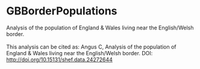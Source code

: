 # GBBorderPopulations
Analysis of the population of England &amp; Wales living near the English/Welsh border.<br><br>
This analysis can be cited as:
Angus C, Analysis of the population of England & Wales living near the English/Welsh border. DOI: http://doi.org/10.15131/shef.data.24272644
